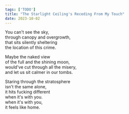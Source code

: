 ```yaml
---
tags: ['TODO']
title: "The Starlight Ceiling's Receding From My Touch"
date: 2023-10-02
---
```


You can't see the sky,  
through canopy and overgrowth,  
that sits silently sheltering  
the location of this crime.

Maybe the naked view  
of the full and the shining moon,  
would've cut through all the misery,  
and let us sit calmer in our tombs.

Staring through the stratosphere  
isn't the same alone,  
it hits fucking different  
when it's with you.  
when it's with you,  
it feels like home.
